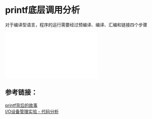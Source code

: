 # printf底层调用分析

对于编译型语言，程序的运行需要经过预编译、编译、汇编和链接四个步骤



![printf动态调用流程](Useful-Commands/images/printf_gdb.pdf)



## 参考链接：
[printf背后的故事](https://www.cnblogs.com/fanzhidongyzby/p/3519838.html) <br>
[I/O设备管理实验 - 代码分析](http://edward-zhu.github.io/special/os_exp/2015/01/03/exp-6.2.html)
